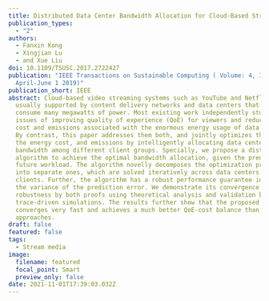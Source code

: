 ```yaml
---
title: Distributed Data Center Bandwidth Allocation for Cloud-Based Streaming
publication_types:
  - "2"
authors:
  - Fanxin Kong
  - Xingjian Lu
  - and Xue Liu
doi: 10.1109/TSUSC.2017.2722427
publication: "IEEE Transactions on Sustainable Computing ( Volume: 4, Issue: 2,
  April-June 1 2019)"
publication_short: IEEE
abstract: Cloud-based video streaming systems such as YouTube and Netflix are
  usually supported by content delivery networks and data centers that can
  consume many megawatts of power. Most existing work independently studies the
  issues of improving quality of experience (QoE) for viewers and reducing the
  cost and emissions associated with the enormous energy usage of data centers.
  By contrast, this paper addresses them both, and jointly optimizes the QoE,
  the energy cost, and emissions by intelligently allocating data center
  bandwidth among different client groups. Specially, we propose a distributed
  algorithm to achieve the optimal bandwidth allocation, given the prediction of
  future workload. The algorithm novelly decomposes the optimization process
  into separate ones, which are solved iteratively across data centers and
  clients. Further, the algorithm has a robust performance guarantee in terms of
  the variance of the prediction error. We demonstrate its convergence and
  robustness by both proofs using theoretical analysis and validation based on
  trace-driven simulations. The results further show that the proposed algorithm
  converges very fast and achieves a much better QoE-cost balance than existing
  approaches.
draft: false
featured: false
tags:
  - Stream media
image:
  filename: featured
  focal_point: Smart
  preview_only: false
date: 2021-11-01T17:39:03.032Z
---
```

